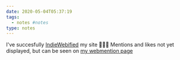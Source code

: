 ```yaml
---
date: 2020-05-04T05:37:19
tags:
  - notes #notes
type: notes
---
```


I've succesfully [IndieWebified](https://indiewebify.me/) my site 🥰🙌🦇 Mentions and likes not yet displayed, but can be seen on [my webmention page](https://webmention.io/api/mentions.html?token=AdTeNszCWG2M0ODd39Ahsw)
